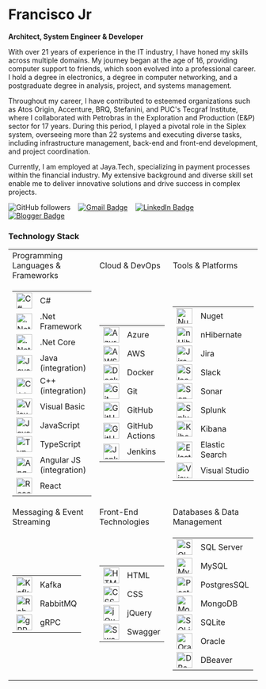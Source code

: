 # Francisco Jr

**Architect, System Engineer & Developer**

With over 21 years of experience in the IT industry, I have honed my skills across multiple domains. My journey began at the age of 16, providing computer support to friends, which soon evolved into a professional career. I hold a degree in electronics, a degree in computer networking, and a postgraduate degree in analysis, project, and systems management.

Throughout my career, I have contributed to esteemed organizations such as Atos Origin, Accenture, BRQ, Stefanini, and PUC's Tecgraf Institute, where I collaborated with Petrobras in the Exploration and Production (E&P) sector for 17 years. During this period, I played a pivotal role in the Siplex system, overseeing more than 22 systems and executing diverse tasks, including infrastructure management, back-end and front-end development, and project coordination.

Currently, I am employed at Jaya.Tech, specializing in payment processes within the financial industry. My extensive background and diverse skill set enable me to deliver innovative solutions and drive success in complex projects.

![GitHub followers](https://img.shields.io/github/followers/FrankJob?label=Followers&logo=github&logoColor=white&style=flat-square)&nbsp;&nbsp;&nbsp;
[![Gmail Badge](https://img.shields.io/badge/-francisco@conexaoportugal.com-0078D4?style=flat-square&logo=gmail&color=silver&logoColor=red&link=mailto:francisco@conexaoportugal.com)](mailto:francisco@conexaoportugal.com)&nbsp;&nbsp;&nbsp;
[![LinkedIn Badge](https://img.shields.io/badge/-Francisco%20Jr-0077B5?style=flat-square&logo=linkedin&logoColor=white&link=https://www.linkedin.com/in/franciscosjr/)](https://www.linkedin.com/in/franciscosjr/)&nbsp;&nbsp;&nbsp;
[![Blogger Badge](https://img.shields.io/badge/-Blogger-0077B5?style=flat-square&logo=blogger&logoColor=white&color=orange&link=https://frankjob.blogspot.com/)](https://frankjob.blogspot.com/)

### Technology Stack

<table>
  <tr>
    <td>Programming Languages & Frameworks</td>
    <td>Cloud & DevOps</td>
    <td>Tools & Platforms</td>
  </tr>
  <tr>
    <td>
<table>
  <tr>
    <td><img src="https://cdn.jsdelivr.net/gh/devicons/devicon@latest/icons/csharp/csharp-original.svg" title="C#" width="32" height="32"/></td>
    <td>C#</td>
  </tr>
  <tr>
    <td><img src="https://cdn.jsdelivr.net/gh/devicons/devicon@latest/icons/dot-net/dot-net-plain-wordmark.svg" title=".Net Framework" width="32" height="32"/></td>
    <td>.Net Framework</td>
  </tr>
  <tr>
    <td><img src="https://cdn.jsdelivr.net/gh/devicons/devicon@latest/icons/dotnetcore/dotnetcore-original.svg" title=".Net Core" width="32" height="32"/></td>
    <td>.Net Core</td>
  </tr>
  <tr>
    <td><img src="https://cdn.jsdelivr.net/gh/devicons/devicon@latest/icons/java/java-original-wordmark.svg" title="Java" width="32" height="32"/></td>
    <td>Java (integration)</td>
  </tr>
  <tr>
    <td><img src="https://cdn.jsdelivr.net/gh/devicons/devicon@latest/icons/cplusplus/cplusplus-original.svg" title="C++" width="32" height="32"/></td>
    <td>C++ (integration)</td>
  </tr>
  <tr>
    <td><img src="https://cdn.jsdelivr.net/gh/devicons/devicon@latest/icons/visualbasic/visualbasic-original.svg" title="Visual Basic" width="32" height="32"/></td>
    <td>Visual Basic</td>
  </tr>
  <tr>
    <td><img src="https://cdn.jsdelivr.net/gh/devicons/devicon@latest/icons/javascript/javascript-original.svg" title="JavaScript" width="32" height="32"/></td>
    <td>JavaScript</td>
  </tr>
  <tr>
    <td><img src="https://cdn.jsdelivr.net/gh/devicons/devicon@latest/icons/typescript/typescript-original.svg" title="TypeScript" width="32" height="32"/></td>
    <td>TypeScript</td>
  </tr>
  <tr>
    <td><img src="https://cdn.jsdelivr.net/gh/devicons/devicon@latest/icons/angularjs/angularjs-original.svg" title="Angular JS" width="32" height="32"/></td>
    <td>Angular JS (integration)</td>
  </tr>
  <tr>
    <td><img src="https://cdn.jsdelivr.net/gh/devicons/devicon@latest/icons/react/react-original-wordmark.svg" title="React" width="32" height="32"/></td>
    <td>React</td>
  </tr>
</table>      
    </td>
    <td>
<table>
  <tr>
    <td><img src="https://cdn.jsdelivr.net/gh/devicons/devicon@latest/icons/azure/azure-original-wordmark.svg" title="Azure" width="32" height="32"/></td>
    <td>Azure</td>
  </tr>
  <tr>
    <td><img src="https://cdn.jsdelivr.net/gh/devicons/devicon@latest/icons/amazonwebservices/amazonwebservices-plain-wordmark.svg" title="AWS" width="32" height="32"/></td>
    <td>AWS</td>
  </tr>
  <tr>
    <td><img src="https://cdn.jsdelivr.net/gh/devicons/devicon@latest/icons/docker/docker-original-wordmark.svg" title="Docker" width="32" height="32"/></td>
    <td>Docker</td>
  </tr>
  <!--<tr>
    <td><img src="https://cdn.jsdelivr.net/gh/devicons/devicon@latest/icons/kubernetes/kubernetes-original-wordmark.svg" title="Kubernetes" width="32" height="32"/></td>
    <td>Kubernetes</td>
  </tr>-->
  <tr>
    <td><img src="https://cdn.jsdelivr.net/gh/devicons/devicon@latest/icons/git/git-original.svg" title="Git" width="32" height="32"/></td>
    <td>Git</td>
  </tr>
  <tr>
    <td><img src="https://cdn.jsdelivr.net/gh/devicons/devicon@latest/icons/github/github-original-wordmark.svg" title="GitHub" width="32" height="32"/></td>
    <td>GitHub</td>
  </tr>
  <tr>
    <td><img src="https://cdn.jsdelivr.net/gh/devicons/devicon@latest/icons/githubactions/githubactions-original.svg" title="GitHub Actions" width="32" height="32"/></td>
    <td>GitHub Actions</td>
  </tr>
  <tr>
    <td><img src="https://cdn.jsdelivr.net/gh/devicons/devicon@latest/icons/jenkins/jenkins-original.svg" title="Jenkins" width="32" height="32"/></td>
    <td>Jenkins</td>
  </tr>
</table>      
    </td>
    <td>
<table>
  <tr>
    <td><img src="https://cdn.jsdelivr.net/gh/devicons/devicon@latest/icons/nuget/nuget-original-wordmark.svg" title="Nuget" width="32" height="32"/></td>
    <td>Nuget</td>
  </tr>
  <tr>
    <td><img src="https://cdn.jsdelivr.net/gh/devicons/devicon@latest/icons/nhibernate/nhibernate-plain-wordmark.svg" title="nHibernate" width="32" height="32"/></td>
    <td>nHibernate</td>
  </tr>
  <tr>
    <td><img src="https://cdn.jsdelivr.net/gh/devicons/devicon@latest/icons/jira/jira-original-wordmark.svg" title="Jira" width="32" height="32"/></td>
    <td>Jira</td>
  </tr>
  <tr>
    <td><img src="https://cdn.jsdelivr.net/gh/devicons/devicon@latest/icons/slack/slack-original.svg" title="Slack" width="32" height="32"/></td>
    <td>Slack</td>
  </tr>
  <tr>
    <td><img src="https://cdn.jsdelivr.net/gh/devicons/devicon@latest/icons/sonarqube/sonarqube-original-wordmark.svg" title="Sonar" width="32" height="32"/></td>
    <td>Sonar</td>
  </tr>
  <tr>
    <td><img src="https://cdn.jsdelivr.net/gh/devicons/devicon@latest/icons/splunk/splunk-original-wordmark.svg" title="Splunk" width="32" height="32"/></td>
    <td>Splunk</td>
  </tr>
  <tr>
    <td><img src="https://cdn.jsdelivr.net/gh/devicons/devicon@latest/icons/kibana/kibana-original-wordmark.svg" title="Kibana" width="32" height="32"/></td>
    <td>Kibana</td>
  </tr>
  <tr>
    <td><img src="https://cdn.jsdelivr.net/gh/devicons/devicon@latest/icons/elasticsearch/elasticsearch-original-wordmark.svg" title="Elastic Search" width="32" height="32"/></td>
    <td>Elastic Search</td>
  </tr>
  <tr>
    <td><img src="https://cdn.jsdelivr.net/gh/devicons/devicon@latest/icons/visualstudio/visualstudio-original.svg" title="Visual Studio" width="32" height="32"/></td>
    <td>Visual Studio</td>
  </tr>
</table> 
    </td>
  </tr>
  <tr>
    <td>Messaging & Event Streaming</td>
    <td>Front-End Technologies</td>
    <td>Databases & Data Management</td>
  </tr>
  <tr>
    <td>
<table>
  <tr>
    <td><img src="https://cdn.jsdelivr.net/gh/devicons/devicon@latest/icons/apachekafka/apachekafka-original-wordmark.svg" title="Kafka" width="32" height="32"/></td>
    <td>Kafka</td>
  </tr>
  <tr>
    <td><img src="https://cdn.jsdelivr.net/gh/devicons/devicon@latest/icons/rabbitmq/rabbitmq-original-wordmark.svg" title="RabbitMQ" width="32" height="32"/></td>
    <td>RabbitMQ</td>
  </tr>
  <tr>
    <td><img src="https://cdn.jsdelivr.net/gh/devicons/devicon@latest/icons/grpc/grpc-original.svg" title="gRPC" width="32" height="32"/></td>
    <td>gRPC</td>
  </tr>
</table>      
    </td>
    <td>
<table>
  <tr>
    <td><img src="https://cdn.jsdelivr.net/gh/devicons/devicon@latest/icons/html5/html5-original-wordmark.svg" title="HTML" width="32" height="32"/></td>
    <td>HTML</td>
  </tr>
  <tr>
    <td><img src="https://cdn.jsdelivr.net/gh/devicons/devicon@latest/icons/css3/css3-original.svg" title="CSS" width="32" height="32"/></td>
    <td>CSS</td>
  </tr>
  <tr>
    <td><img src="https://cdn.jsdelivr.net/gh/devicons/devicon@latest/icons/jquery/jquery-original-wordmark.svg" title="jQuery" width="32" height="32"/></td>
    <td>jQuery</td>
  </tr>
  <tr>
    <td><img src="https://cdn.jsdelivr.net/gh/devicons/devicon@latest/icons/swagger/swagger-original-wordmark.svg" title="Swagger" width="32" height="32"/></td>
    <td>Swagger</td>
  </tr>
</table>
    </td>
    <td>
<table>
  <tr>
    <td><img src="https://cdn.jsdelivr.net/gh/devicons/devicon@latest/icons/microsoftsqlserver/microsoftsqlserver-original-wordmark.svg" title="SQL Server" width="32" height="32"/></td>
    <td>SQL Server</td>
  </tr>
  <tr>
    <td><img src="https://cdn.jsdelivr.net/gh/devicons/devicon@latest/icons/mysql/mysql-original-wordmark.svg" title="MySQL" width="32" height="32"/></td>
    <td>MySQL</td>
  </tr>
  <tr>
    <td><img src="https://cdn.jsdelivr.net/gh/devicons/devicon@latest/icons/postgresql/postgresql-original-wordmark.svg" title="Postgres SQL" width="32" height="32"/></td>
    <td>PostgresSQL</td>
  </tr>
  <tr>
    <td><img src="https://cdn.jsdelivr.net/gh/devicons/devicon@latest/icons/mongodb/mongodb-original-wordmark.svg" title="MongoDB" width="32" height="32"/></td>
    <td>MongoDB</td>
  </tr>
  <tr>
    <td><img src="https://cdn.jsdelivr.net/gh/devicons/devicon@latest/icons/sqlite/sqlite-original-wordmark.svg" title="SQLite" width="32" height="32"/></td>
    <td>SQLite</td>
  </tr>
  <tr>
    <td><img src="https://cdn.jsdelivr.net/gh/devicons/devicon@latest/icons/oracle/oracle-original.svg" title="Oracle" width="32" height="32"/></td>
    <td>Oracle</td>
  </tr>
  <tr>
    <td><img src="https://cdn.jsdelivr.net/gh/devicons/devicon@latest/icons/dbeaver/dbeaver-original.svg" title="DBeaver" width="32" height="32"/></td>
    <td>DBeaver</td>
  </tr>
</table> 
    </td>
  </tr>
</table>
<!--
<br>
<p align="center">
    <img src="https://github-readme-stats.vercel.app/api?username=frankjob&count_private=true&theme=dark&show_icons=true" alt="Francisco Jr GitHub Stats"/> 
</p>
-->
<!--
#### Programming Languages & Frameworks
<table>
  <tr>
    <td><img src="https://cdn.jsdelivr.net/gh/devicons/devicon@latest/icons/csharp/csharp-original.svg" title="C#" width="32" height="32"/></td>
    <td>C#</td>
  </tr>
  <tr>
    <td><img src="https://cdn.jsdelivr.net/gh/devicons/devicon@latest/icons/dot-net/dot-net-plain-wordmark.svg" title=".Net Framework" width="32" height="32"/></td>
    <td>.Net Framework</td>
  </tr>
  <tr>
    <td><img src="https://cdn.jsdelivr.net/gh/devicons/devicon@latest/icons/dotnetcore/dotnetcore-original.svg" title=".Net Core" width="32" height="32"/></td>
    <td>.Net Core</td>
  </tr>
  <tr>
    <td><img src="https://cdn.jsdelivr.net/gh/devicons/devicon@latest/icons/java/java-original-wordmark.svg" title="Java" width="32" height="32"/></td>
    <td>Java</td>
  </tr>
  <tr>
    <td><img src="https://cdn.jsdelivr.net/gh/devicons/devicon@latest/icons/cplusplus/cplusplus-original.svg" title="C++" width="32" height="32"/></td>
    <td>C++</td>
  </tr>
  <tr>
    <td><img src="https://cdn.jsdelivr.net/gh/devicons/devicon@latest/icons/visualbasic/visualbasic-original.svg" title="Visual Basic" width="32" height="32"/></td>
    <td>Visual Basic</td>
  </tr>
  <tr>
    <td><img src="https://cdn.jsdelivr.net/gh/devicons/devicon@latest/icons/javascript/javascript-original.svg" title="JavaScript" width="32" height="32"/></td>
    <td>JavaScript</td>
  </tr>
  <tr>
    <td><img src="https://cdn.jsdelivr.net/gh/devicons/devicon@latest/icons/typescript/typescript-original.svg" title="TypeScript" width="32" height="32"/></td>
    <td>TypeScript</td>
  </tr>
  <tr>
    <td><img src="https://cdn.jsdelivr.net/gh/devicons/devicon@latest/icons/angularjs/angularjs-original.svg" title="Angular JS" width="32" height="32"/></td>
    <td>Angular JS</td>
  </tr>
  <tr>
    <td><img src="https://cdn.jsdelivr.net/gh/devicons/devicon@latest/icons/react/react-original-wordmark.svg" title="React" width="32" height="32"/></td>
    <td>React</td>
  </tr>
</table>


#### Cloud & DevOps
<table>
  <tr>
    <td><img src="https://cdn.jsdelivr.net/gh/devicons/devicon@latest/icons/azure/azure-original-wordmark.svg" title="Azure" width="32" height="32"/></td>
    <td>Azure</td>
  </tr>
  <tr>
    <td><img src="https://cdn.jsdelivr.net/gh/devicons/devicon@latest/icons/amazonwebservices/amazonwebservices-plain-wordmark.svg" title="AWS" width="32" height="32"/></td>
    <td>AWS</td>
  </tr>
  <tr>
    <td><img src="https://cdn.jsdelivr.net/gh/devicons/devicon@latest/icons/docker/docker-original-wordmark.svg" title="Docker" width="32" height="32"/></td>
    <td>Docker</td>
  </tr>
  <tr>
    <td><img src="https://cdn.jsdelivr.net/gh/devicons/devicon@latest/icons/kubernetes/kubernetes-original-wordmark.svg" title="Kubernetes" width="32" height="32"/></td>
    <td>Kubernetes</td>
  </tr>
  <tr>
    <td><img src="https://cdn.jsdelivr.net/gh/devicons/devicon@latest/icons/git/git-original.svg" title="Git" width="32" height="32"/></td>
    <td>Git</td>
  </tr>
  <tr>
    <td><img src="https://cdn.jsdelivr.net/gh/devicons/devicon@latest/icons/github/github-original-wordmark.svg" title="GitHub" width="32" height="32"/></td>
    <td>GitHub</td>
  </tr>
  <tr>
    <td><img src="https://cdn.jsdelivr.net/gh/devicons/devicon@latest/icons/githubactions/githubactions-original.svg" title="GitHub Actions" width="32" height="32"/></td>
    <td>GitHub Actions</td>
  </tr>
  <tr>
    <td><img src="https://cdn.jsdelivr.net/gh/devicons/devicon@latest/icons/jenkins/jenkins-original.svg" title="Jenkins" width="32" height="32"/></td>
    <td>Jenkins</td>
  </tr>
</table>


#### Databases & Data Management
<table>
  <tr>
    <td><img src="https://cdn.jsdelivr.net/gh/devicons/devicon@latest/icons/microsoftsqlserver/microsoftsqlserver-original-wordmark.svg" title="SQL Server" width="32" height="32"/></td>
    <td>SQL Server</td>
  </tr>
  <tr>
    <td><img src="https://cdn.jsdelivr.net/gh/devicons/devicon@latest/icons/mysql/mysql-original-wordmark.svg" title="MySQL" width="32" height="32"/></td>
    <td>MySQL</td>
  </tr>
  <tr>
    <td><img src="https://cdn.jsdelivr.net/gh/devicons/devicon@latest/icons/postgresql/postgresql-original-wordmark.svg" title="Postgres SQL" width="32" height="32"/></td>
    <td>Postgres SQL</td>
  </tr>
  <tr>
    <td><img src="https://cdn.jsdelivr.net/gh/devicons/devicon@latest/icons/mongodb/mongodb-original-wordmark.svg" title="MongoDB" width="32" height="32"/></td>
    <td>MongoDB</td>
  </tr>
  <tr>
    <td><img src="https://cdn.jsdelivr.net/gh/devicons/devicon@latest/icons/sqlite/sqlite-original-wordmark.svg" title="SQLite" width="32" height="32"/></td>
    <td>SQLite</td>
  </tr>
  <tr>
    <td><img src="https://cdn.jsdelivr.net/gh/devicons/devicon@latest/icons/oracle/oracle-original.svg" title="Oracle" width="32" height="32"/></td>
    <td>Oracle</td>
  </tr>
  <tr>
    <td><img src="https://cdn.jsdelivr.net/gh/devicons/devicon@latest/icons/dbeaver/dbeaver-original.svg" title="DBeaver" width="32" height="32"/></td>
    <td>DBeaver</td>
  </tr>
</table>

#### Messaging & Event Streaming
<table>
  <tr>
    <td><img src="https://cdn.jsdelivr.net/gh/devicons/devicon@latest/icons/apachekafka/apachekafka-original-wordmark.svg" title="Kafka" width="32" height="32"/></td>
    <td>Kafka</td>
  </tr>
  <tr>
    <td><img src="https://cdn.jsdelivr.net/gh/devicons/devicon@latest/icons/rabbitmq/rabbitmq-original-wordmark.svg" title="RabbitMQ" width="32" height="32"/></td>
    <td>RabbitMQ</td>
  </tr>
  <tr>
    <td><img src="https://cdn.jsdelivr.net/gh/devicons/devicon@latest/icons/grpc/grpc-original.svg" title="gRPC" width="32" height="32"/></td>
    <td>gRPC</td>
  </tr>
</table>


#### Front-End Technologies
<table>
  <tr>
    <td><img src="https://cdn.jsdelivr.net/gh/devicons/devicon@latest/icons/html5/html5-original-wordmark.svg" title="HTML" width="32" height="32"/></td>
    <td>HTML</td>
  </tr>
  <tr>
    <td><img src="https://cdn.jsdelivr.net/gh/devicons/devicon@latest/icons/css3/css3-original.svg" title="CSS" width="32" height="32"/></td>
    <td>CSS</td>
  </tr>
  <tr>
    <td><img src="https://cdn.jsdelivr.net/gh/devicons/devicon@latest/icons/jquery/jquery-original-wordmark.svg" title="jQuery" width="32" height="32"/></td>
    <td>jQuery</td>
  </tr>
  <tr>
    <td><img src="https://cdn.jsdelivr.net/gh/devicons/devicon@latest/icons/swagger/swagger-original-wordmark.svg" title="Swagger" width="32" height="32"/></td>
    <td>Swagger</td>
  </tr>
</table>

#### Tools & Platforms
<table>
  <tr>
    <td><img src="https://cdn.jsdelivr.net/gh/devicons/devicon@latest/icons/nuget/nuget-original-wordmark.svg" title="Nuget" width="32" height="32"/></td>
    <td>Nuget</td>
  </tr>
  <tr>
    <td><img src="https://cdn.jsdelivr.net/gh/devicons/devicon@latest/icons/nhibernate/nhibernate-plain-wordmark.svg" title="nHibernate" width="32" height="32"/></td>
    <td>nHibernate</td>
  </tr>
  <tr>
    <td><img src="https://cdn.jsdelivr.net/gh/devicons/devicon@latest/icons/jira/jira-original-wordmark.svg" title="Jira" width="32" height="32"/></td>
    <td>Jira</td>
  </tr>
  <tr>
    <td><img src="https://cdn.jsdelivr.net/gh/devicons/devicon@latest/icons/slack/slack-original.svg" title="Slack" width="32" height="32"/></td>
    <td>Slack</td>
  </tr>
  <tr>
    <td><img src="https://cdn.jsdelivr.net/gh/devicons/devicon@latest/icons/sonarqube/sonarqube-original-wordmark.svg" title="Sonar" width="32" height="32"/></td>
    <td>Sonar</td>
  </tr>
  <tr>
    <td><img src="https://cdn.jsdelivr.net/gh/devicons/devicon@latest/icons/splunk/splunk-original-wordmark.svg" title="Splunk" width="32" height="32"/></td>
    <td>Splunk</td>
  </tr>
  <tr>
    <td><img src="https://cdn.jsdelivr.net/gh/devicons/devicon@latest/icons/kibana/kibana-original-wordmark.svg" title="Kibana" width="32" height="32"/></td>
    <td>Kibana</td>
  </tr>
  <tr>
    <td><img src="https://cdn.jsdelivr.net/gh/devicons/devicon@latest/icons/visualstudio/visualstudio-original.svg" title="Visual Studio" width="32" height="32"/></td>
    <td>Visual Studio</td>
  </tr>
</table>
-->
<!--
**FrankJob/FrankJob** is a ✨ _special_ ✨ repository because its `README.md` (this file) appears on your GitHub profile.

Here are some ideas to get you started:

- 🔭 I’m currently working on ...
- 🌱 I’m currently learning ...
- 👯 I’m looking to collaborate on ...
- 🤔 I’m looking for help with ...
- 💬 Ask me about ...
- 📫 How to reach me: ...
- 😄 Pronouns: ...
- ⚡ Fun fact: ...
-->
